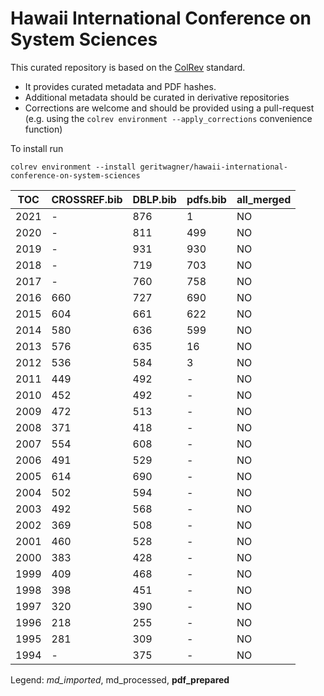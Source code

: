 # Hawaii International Conference on System Sciences

This curated repository is based on the [ColRev](https://github.com/geritwagner/colrev_core) standard.

- It provides curated metadata and PDF hashes.
- Additional metadata should be curated in derivative repositories
- Corrections are welcome and should be provided using a pull-request (e.g. using the `colrev environment --apply_corrections` convenience function)

To install run

```
colrev environment --install geritwagner/hawaii-international-conference-on-system-sciences
```

<!-- TABLE_SUMMARY -->

|TOC           |CROSSREF.bib    |DBLP.bib        |pdfs.bib        |all_merged      |
|--------------|----------------|----------------|----------------|----------------|
|2021          |               -|             876|               1|              NO|
|2020          |               -|             811|             499|              NO|
|2019          |               -|             931|             930|              NO|
|2018          |               -|             719|             703|              NO|
|2017          |               -|             760|             758|              NO|
|2016          |             660|             727|             690|              NO|
|2015          |             604|             661|             622|              NO|
|2014          |             580|             636|             599|              NO|
|2013          |             576|             635|              16|              NO|
|2012          |             536|             584|               3|              NO|
|2011          |             449|             492|               -|              NO|
|2010          |             452|             492|               -|              NO|
|2009          |             472|             513|               -|              NO|
|2008          |             371|             418|               -|              NO|
|2007          |             554|             608|               -|              NO|
|2006          |             491|             529|               -|              NO|
|2005          |             614|             690|               -|              NO|
|2004          |             502|             594|               -|              NO|
|2003          |             492|             568|               -|              NO|
|2002          |             369|             508|               -|              NO|
|2001          |             460|             528|               -|              NO|
|2000          |             383|             428|               -|              NO|
|1999          |             409|             468|               -|              NO|
|1998          |             398|             451|               -|              NO|
|1997          |             320|             390|               -|              NO|
|1996          |             218|             255|               -|              NO|
|1995          |             281|             309|               -|              NO|
|1994          |               -|             375|               -|              NO|

Legend: *md_imported*, md_processed, **pdf_prepared**
